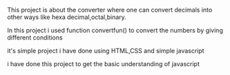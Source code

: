 This project is about the converter where one can convert decimals into other ways like hexa decimal,octal,binary.

In this project i used function convertfun() to convert  the numbers by giving different conditions

it's simple project i have done using HTML,CSS and simple javascript

i have done this project to get the basic understanding of javascript